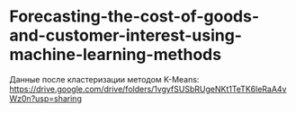 # Forecasting-the-cost-of-goods-and-customer-interest-using-machine-learning-methods

Данные после кластеризации методом K-Means: https://drive.google.com/drive/folders/1vgyfSUSbRUgeNKt1TeTK6leRaA4vWz0n?usp=sharing
